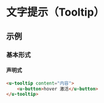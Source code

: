 # 文字提示（Tooltip）

## 示例
### 基本形式

#### 声明式
``` html
<u-tooltip content="内容">
    <u-button>hover 激活</u-button>
</u-tooltip>
```
